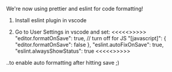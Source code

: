 We're now using prettier and eslint for code formatting!

1. Install eslint plugin in vscode

2. Go to User Settings in vscode and set: 
<<<<<>>>>>
"editor.formatOnSave": true,
// turn off for JS
"[javascript]": {
    "editor.formatOnSave": false
},
"eslint.autoFixOnSave": true,
"eslint.alwaysShowStatus": true
<<<<<>>>>>

..to enable auto formatting after hitting save ;)
